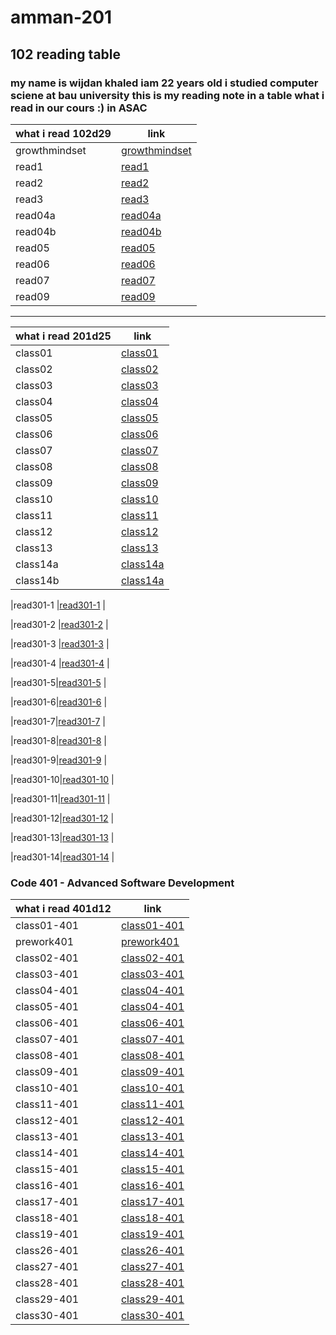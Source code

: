# amman-201

## 102 reading table

### my name is wijdan khaled  iam 22 years old i studied computer sciene at bau university this is my reading note in a table what i read in our cours :) in ASAC

| what i read 102d29 |    link     |
| ----------- | ----------- |
| growthmindset  | [growthmindset](growthmindset)|
| read1       | [read1](read1)|
| read2       |[read2](read2) |
| read3       |[read3](read3) |
| read04a     |[read04a](read04a)|
|read04b      |[read04b](read04b)|
|read05       |[read05](read05)  |
|read06       |[read06](read06)  |
|read07       |[read07](read07)  |
|read09       |[read09](read09)  |

-----------------------------------------------------------------------------------------------------------------

| what i read 201d25 |    link     |
| ----------- | ----------- |
|class01    |[class01](class01) |
|class02   |[class02](class02) |
|class03    |[class03](class03) |
|class04   |[class04](class04) |
|class05  |[class05](class05) |
|class06  |[class06](class06) |
|class07  |[class07](class07) |
|class08  |[class08](class08) |
|class09 |[class09](class09) |
|class10 |[class10](class10) |
|class11 |[class11](class11) |
|class12 |[class12](class12) |
|class13 |[class13](class13) |
|class14a |[class14a](class14a) |
|class14b |[class14a](class14b) |

|read301-1  |[read301-1](read301-1) |

|read301-2 |[read301-2](read301-2) |

|read301-3 |[read301-3](read301-3) |

|read301-4 |[read301-4](read301-4) |

|read301-5|[read301-5](read301-5) |

|read301-6|[read301-6](read301-6) |

|read301-7|[read301-7](read301-7) |

|read301-8|[read301-8](read301-8) |

|read301-9|[read301-9](read301-9) |

|read301-10|[read301-10](read301-10) |

|read301-11|[read301-11](read301-11) |

|read301-12|[read301-12](read301-12) |

|read301-13|[read301-13](read301-13) |

|read301-14|[read301-14](read301-14) |

### Code 401 - Advanced Software Development

| what i read 401d12 |    link     |
| ----------- | ----------- |
| class01-401 |[class01-401](class01-401) |
|prework401| [prework401](prework401) |
| class02-401 |[class02-401](class02-401) |
| class03-401 |[class03-401](class03-401) |
| class04-401 |[class04-401](class04-401) |
| class05-401 |[class04-401](class04-401) |
| class06-401 |[class06-401](class06-401) |
| class07-401 |[class07-401](class07-401) |
| class08-401 |[class08-401](class08-401) |
| class09-401 |[class09-401](class09-401) |
| class10-401 |[class10-401](class10-401) |
| class11-401 |[class11-401](class11-401) |
| class12-401 |[class12-401](class12-401) |
| class13-401 |[class13-401](class13-401) |
| class14-401 |[class14-401](class14-401) |
| class15-401 |[class15-401](class15-401) |
| class16-401 |[class16-401](class16-401) |
| class17-401 |[class17-401](class17-401) |
| class18-401 |[class18-401](class18-401) |
| class19-401 |[class19-401](class19-401) |
| class26-401 |[class26-401](class26-401) |
| class27-401 |[class27-401](class27-401) |
| class28-401 |[class28-401](class28-401) |
| class29-401 |[class29-401](class29-401) |
| class30-401 |[class30-401](class30-401) |
